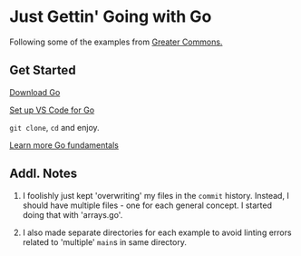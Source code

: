 # Just Gettin' Going with Go

Following some of the examples from [Greater Commons.](https://greatercommons.com/learn/learn-golang)

## Get Started

[Download Go](https://golang.org/dl/)

[Set up VS Code for Go](https://code.visualstudio.com/docs/languages/go)

`git clone`, `cd` and enjoy.

[Learn more Go fundamentals](https://tour.golang.org/)

## Addl. Notes

1. I foolishly just kept 'overwriting' my files in the `commit` history. Instead, I should have multiple files - one for each general concept. I started doing that with 'arrays.go'.

2. I also made separate directories for each example to avoid linting errors related to 'multiple' `main`s in same directory.
